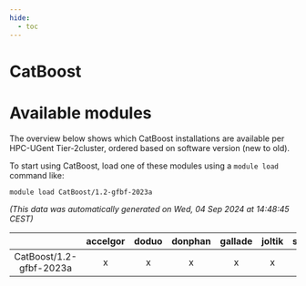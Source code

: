 ```yaml
---
hide:
  - toc
---
```


CatBoost
========

# Available modules


The overview below shows which CatBoost installations are available per HPC-UGent Tier-2cluster, ordered based on software version (new to old).

To start using CatBoost, load one of these modules using a `module load` command like:

```shell
module load CatBoost/1.2-gfbf-2023a
```

*(This data was automatically generated on Wed, 04 Sep 2024 at 14:48:45 CEST)*  

| |accelgor|doduo|donphan|gallade|joltik|shinx|skitty|
| :---: | :---: | :---: | :---: | :---: | :---: | :---: | :---: |
|CatBoost/1.2-gfbf-2023a|x|x|x|x|x|-|x|
